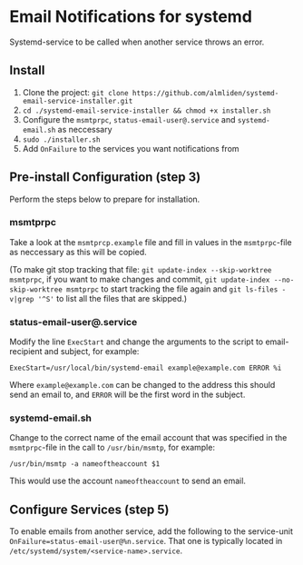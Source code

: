 # Email Notifications for systemd

Systemd-service to be called when another service throws an error.

## Install

1. Clone the project: `git clone https://github.com/almliden/systemd-email-service-installer.git`
2. `cd ./systemd-email-service-installer && chmod +x installer.sh`
3. Configure the `msmtprpc`, `status-email-user@.service` and `systemd-email.sh` as neccessary
4. `sudo ./installer.sh`
5. Add `OnFailure` to the services you want notifications from

## Pre-install Configuration (step 3)

Perform the steps below to prepare for installation.

### msmtprpc

Take a look at the `msmtprcp.example` file and fill in values in the `msmtprpc`-file as neccessary as this will be copied.

(To make git stop tracking that file: `git update-index --skip-worktree msmtprpc`, if you want to make changes and commit, `git update-index --no-skip-worktree msmtprpc` to start tracking the file again and `git ls-files -v|grep '^S'` to list all the files that are skipped.)

### status-email-user@.service

Modify the line `ExecStart` and change the arguments to the script to email-recipient and subject, for example:

`ExecStart=/usr/local/bin/systemd-email example@example.com ERROR %i`

Where `example@example.com` can be changed to the address this should send an email to, and `ERROR` will be the first word in the subject.

### systemd-email.sh

Change to the correct name of the email account that was specified in the `msmtprpc`-file in the call to `/usr/bin/msmtp`, for example:

`/usr/bin/msmtp -a nameoftheaccount $1`

This would use the account `nameoftheaccount` to send an email.

## Configure Services (step 5)

To enable emails from another service, add the following to the service-unit `OnFailure=status-email-user@%n.service`. That one is typically located in `/etc/systemd/system/<service-name>.service`.
